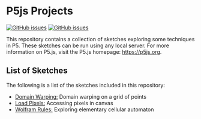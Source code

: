 # P5js Projects
[![GitHub issues](https://img.shields.io/github/issues/Carla-de-Beer/P5js-Projects.svg?style=flat-square)](https://github.com/Carla-de-Beer/P5js-Projects/issues)
[![GitHub issues](https://img.shields.io/github/issues/ben-dh3/p5js-projects.svg?style=flat-square)]([https://github.com/ben-dh3/p5js-projects/issues])

This repository contains a collection of sketches exploring some techniques in P5. These sketches can be run using any local server. For more information on P5.js, visit the P5.js homepage: https://p5js.org.

## List of Sketches

The following is a list of the sketches included in this repository:

* [Domain Warping:](https://github.com/ben-dh3/p5js-projects/tree/main/domain-warping) Domain warping on a grid of points
* [Load Pixels:](https://github.com/ben-dh3/p5js-projects/tree/main/load-pixels) Accessing pixels in canvas
* [Wolfram Rules:](https://github.com/ben-dh3/p5js-projects/tree/main/wolfram-rules) Exploring elementary cellular automaton
